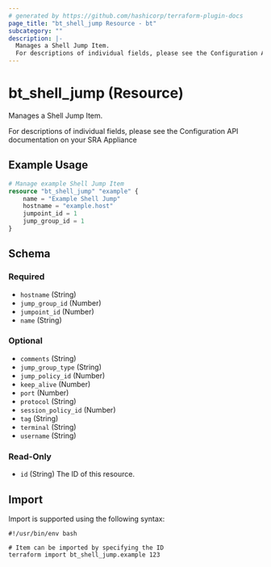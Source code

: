 ```yaml
---
# generated by https://github.com/hashicorp/terraform-plugin-docs
page_title: "bt_shell_jump Resource - bt"
subcategory: ""
description: |-
  Manages a Shell Jump Item.
  For descriptions of individual fields, please see the Configuration API documentation on your SRA Appliance
---
```


# bt_shell_jump (Resource)

Manages a Shell Jump Item.

For descriptions of individual fields, please see the Configuration API documentation on your SRA Appliance

## Example Usage

```terraform
# Manage example Shell Jump Item
resource "bt_shell_jump" "example" {
    name = "Example Shell Jump"
    hostname = "example.host"
    jumpoint_id = 1
    jump_group_id = 1
}
```

<!-- schema generated by tfplugindocs -->
## Schema

### Required

- `hostname` (String)
- `jump_group_id` (Number)
- `jumpoint_id` (Number)
- `name` (String)

### Optional

- `comments` (String)
- `jump_group_type` (String)
- `jump_policy_id` (Number)
- `keep_alive` (Number)
- `port` (Number)
- `protocol` (String)
- `session_policy_id` (Number)
- `tag` (String)
- `terminal` (String)
- `username` (String)

### Read-Only

- `id` (String) The ID of this resource.

## Import

Import is supported using the following syntax:

```shell
#!/usr/bin/env bash

# Item can be imported by specifying the ID
terraform import bt_shell_jump.example 123
```
